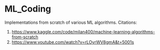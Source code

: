 # ML_Coding
Implementations from scratch of various ML algorithms.
Citations:
1) https://www.kaggle.com/code/milan400/machine-learning-algorithms-from-scratch
2) https://www.youtube.com/watch?v=rLOyrWV8gmA&t=5001s
